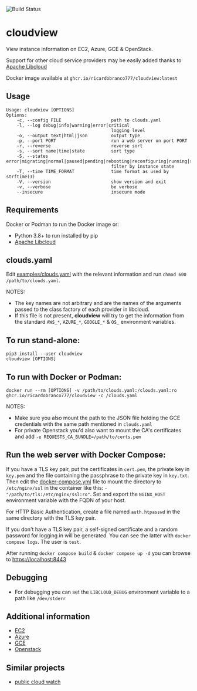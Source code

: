 ![Build Status](https://github.com/ricardobranco777/cloudview/actions/workflows/ci.yml/badge.svg)

# cloudview

View instance information on EC2, Azure, GCE & OpenStack.

Support for other cloud service providers may be easily added thanks to [Apache Libcloud](https://libcloud.apache.org/)

Docker image available at `ghcr.io/ricardobranco777/cloudview:latest`

## Usage

```
Usage: cloudview [OPTIONS]
Options:
    -c, --config FILE                   path to clouds.yaml
    -l, --log debug|info|warning|error|critical
                                        logging level
    -o, --output text|html|json         output type
    -p, --port PORT                     run a web server on port PORT
    -r, --reverse                       reverse sort
    -s, --sort name|time|state          sort type
    -S, --states error|migrating|normal|paused|pending|rebooting|reconfiguring|running|starting|stopped|stopping|suspended|terminated|unknown|updating
                                        filter by instance state
    -T, --time TIME_FORMAT              time format as used by strftime(3)
    -V, --version                       show version and exit
    -v, --verbose                       be verbose
    --insecure                          insecure mode
```

## Requirements

Docker or Podman to run the Docker image or:

- Python 3.8+ to run installed by pip
- [Apache Libcloud](https://libcloud.apache.org/)

## clouds.yaml

Edit [examples/clouds.yaml](clouds.yaml) with the relevant information and run `chmod 600 /path/to/clouds.yaml`.

NOTES:
- The key names are not arbitrary and are the names of the arguments passed to the class factory of each provider in libcloud.
- If this file is not present, **cloudview** will try to get the information from the standard `AWS_*`, `AZURE_*`, `GOOGLE_*` & `OS_` environment variables.

## To run stand-alone:

```
pip3 install --user cloudview
cloudview [OPTIONS]
```

## To run with Docker or Podman:

`docker run --rm [OPTIONS] -v /path/to/clouds.yaml:/clouds.yaml:ro ghcr.io/ricardobranco777/cloudview -c /clouds.yaml`

NOTES:
- Make sure you also mount the path to the JSON file holding the GCE credentials with the same path mentioned in `clouds.yaml`
- For private Openstack you'd also want to mount the CA's certificates and add `-e REQUESTS_CA_BUNDLE=/path/to/certs.pem`

## Run the web server with Docker Compose:

If you have a TLS key pair, put the certificates in `cert.pem`, the private key in `key.pem` and the file containing the passphrase to the private key in `key.txt`.  Then edit the [docker-compose.yml](examples/docker-compose.yml) file to mount the directory to `/etc/nginx/ssl` in the container like this: `- "/path/to/tls:/etc/nginx/ssl:ro"`.  Set and export the `NGINX_HOST` environment variable with the FQDN of your host.

For HTTP Basic Authentication, create a file named `auth.htpasswd` in the same directory with the TLS key pair.

If you don't have a TLS key pair, a self-signed certificate and a random password for logging in will be generated.  You can see the latter with `docker compose logs`.  The user is `test`.

After running `docker compose build` & `docker compose up -d` you can browse to [https://localhost:8443](https://localhost:8443)

## Debugging

- For debugging you can set the `LIBCLOUD_DEBUG` environment variable to a path like `/dev/stderr`

## Additional information

- [EC2](https://libcloud.readthedocs.io/en/stable/compute/drivers/ec2.html)
- [Azure](https://libcloud.readthedocs.io/en/stable/compute/drivers/azure_arm.html)
- [GCE](https://libcloud.readthedocs.io/en/stable/compute/drivers/gce.html)
- [Openstack](https://libcloud.readthedocs.io/en/stable/compute/drivers/openstack.html)

## Similar projects

  - [public cloud watch](https://github.com/SUSE/pcw/)
